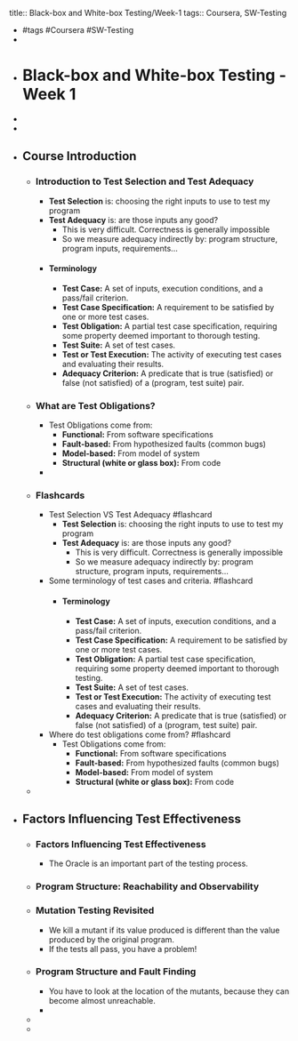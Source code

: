 title:: Black-box and White-box Testing/Week-1
tags:: Coursera, SW-Testing

- #tags #Coursera #SW-Testing
-
- # Black-box and White-box Testing - Week 1
-
-
- ## Course Introduction
	- ### Introduction to Test Selection and Test Adequacy
		- **Test Selection** is: choosing the right inputs to use to test my program
		- **Test Adequacy** is: are those inputs any good?
			- This is very difficult. Correctness is generally impossible
			- So we measure adequacy indirectly by: program structure, program inputs, requirements...
		- #### Terminology
			- **Test Case:** A set of inputs, execution conditions, and a pass/fail criterion.
			- **Test Case Specification:** A requirement to be satisfied by one or more test cases.
			- **Test Obligation:** A partial test case specification, requiring some property deemed important to thorough testing.
			- **Test Suite:** A set of test cases.
			- **Test or Test Execution:** The activity of executing test cases and evaluating their results.
			- **Adequacy Criterion:** A predicate that is true (satisfied) or false (not satisfied) of a (program, test suite) pair.
	- ### What are Test Obligations?
		- Test Obligations come from:
			- **Functional:** From software specifications
			- **Fault-based:** From hypothesized faults (common bugs)
			- **Model-based:** From model of system
			- **Structural (white or glass box):** From code
		-
	- ### Flashcards
		- Test Selection VS Test Adequacy #flashcard
			- **Test Selection** is: choosing the right inputs to use to test my program
			- **Test Adequacy** is: are those inputs any good?
				- This is very difficult. Correctness is generally impossible
				- So we measure adequacy indirectly by: program structure, program inputs, requirements...
		- Some terminology of test cases and criteria. #flashcard
			- #### Terminology
				- **Test Case:** A set of inputs, execution conditions, and a pass/fail criterion.
				- **Test Case Specification:** A requirement to be satisfied by one or more test cases.
				- **Test Obligation:** A partial test case specification, requiring some property deemed important to thorough testing.
				- **Test Suite:** A set of test cases.
				- **Test or Test Execution:** The activity of executing test cases and evaluating their results.
				- **Adequacy Criterion:** A predicate that is true (satisfied) or false (not satisfied) of a (program, test suite) pair.
		- Where do test obligations come from? #flashcard
			- Test Obligations come from:
				- **Functional:** From software specifications
				- **Fault-based:** From hypothesized faults (common bugs)
				- **Model-based:** From model of system
				- **Structural (white or glass box):** From code
	-
- ## Factors Influencing Test Effectiveness
	- ### Factors Influencing Test Effectiveness
		- The Oracle is an important part of the testing process.
	- ### Program Structure: Reachability and Observability
	- ### Mutation Testing Revisited
		- We kill a mutant if its value produced is different than the value produced by the original program.
		- If the tests all pass, you have a problem!
	- ### Program Structure and Fault Finding
		- You have to look at the location of the mutants, because they can become almost unreachable.
		-
	-
	-